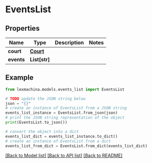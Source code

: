 # EventsList


## Properties

Name | Type | Description | Notes
------------ | ------------- | ------------- | -------------
**court** | [**Court**](Court.md) |  | 
**events** | **List[str]** |  | 

## Example

```python
from lexmachina.models.events_list import EventsList

# TODO update the JSON string below
json = "{}"
# create an instance of EventsList from a JSON string
events_list_instance = EventsList.from_json(json)
# print the JSON string representation of the object
print(EventsList.to_json())

# convert the object into a dict
events_list_dict = events_list_instance.to_dict()
# create an instance of EventsList from a dict
events_list_from_dict = EventsList.from_dict(events_list_dict)
```
[[Back to Model list]](../README.md#documentation-for-models) [[Back to API list]](../README.md#documentation-for-api-endpoints) [[Back to README]](../README.md)


